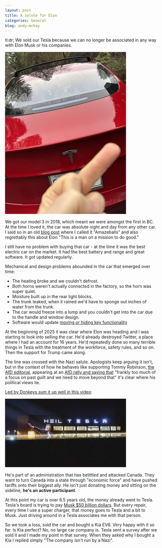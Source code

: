 ```yaml
---
layout: post
title: A salute for Elon
categories: General
blog: andy-mckay
---
```


tl:dr; We sold our Tesla because we can no longer be associated in any way with Elon Musk or his companies.

<img src="/files/tesla-salute.jpg" width="400px">

We got our model 3 in 2018, which meant we were amongst the first in BC. At the time I loved it, the car was absolute night and day from any other car. I said so in an old [blog post](https://mckay.pub/2018-07-25-tesla/) where I called it "Amazeballs" and also regrettably this about Elon "This is a man on a mission to do good."

I still have no problem with buying that car - at the time it was the best electric car on the market. It had the best battery and range and great software. It got updated regularly.

Mechanical and design problems abounded in the car that emerged over time: 

* The heating broke and we couldn't defrost. 
* Both horns weren't actually connected in the factory, so the horn was super quiet. 
* Moisture built up in the rear light blocks. 
* The trunk leaked, when it rained we'd have to sponge out inches of water from the trunk. 
* The car would freeze into a lump and you couldn't get into the car due to the handle and window design.
* Software would update [moving or hiding key functionality](https://mckay.pub/2022-01-08-how-tesla-is-trying-to-kill-you/)

At the beginning of 2025 it was clear where Elon was heading and I was starting to look into selling the car. He'd already destroyed Twitter, a place where I had an account for 16 years. He'd repeatedly done so many terrible things in Tesla with the treatment of the workforce, safety rules, and so on. Then the support for Trump came along.

The line was crossed with the Nazi salute. Apologists keep arguing it isn't, but in the context of how he behaves like supporting Tommy Robinson, [the AfD editorial](https://www.theguardian.com/world/2024/dec/28/elon-musk-germany-afd-party), appearing at an [AfD rally and saying that](https://www.npr.org/2025/01/27/nx-s1-5276084/elon-musk-german-far-right-afd-holocaust) "frankly too much of a focus on past guilt and we need to move beyond that" it's clear where his political views lie.

[Led by Donkeys sum it up well in this video](https://www.youtube.com/watch?v=NjWl_RNDMSA):

<img src="/files/heiltesla-1024x576-1398596338.jpg" width="400px">

He's part of an administration that has belittled and attacked Canada. They want to turn Canada into a state through "economic force" and have pushed tariffs onto their biggest ally. He isn't just donating money and sitting on the sideline, **he's an active participant**.

At this point my car is over 6.5 years old, the money already went to Tesla. Tesla's board is trying to pay [Musk $50 billion dollars](https://www.forbes.com/sites/roberthart/2024/06/13/heres-whats-next-after-musk-claims-tesla-shareholders-approve-massive-pay-package/). But every repair, every time I use a super charger, that money goes to Tesla and a bit to Musk. Just driving around in a Tesla associates me with that person.

So we took a loss, sold the car and bought a Kia EV6. Very happy with it so far. Is Kia perfect? No, no  large car company is. Tesla sent a survey after we sold it and I made my point in that survey. When they asked why I bought a Kia I replied simply "The company isn't run by a Nazi".